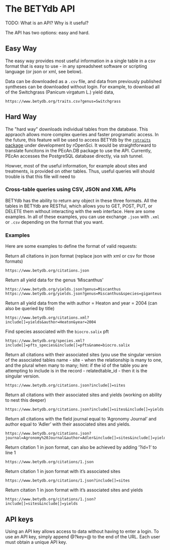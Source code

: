 # The BETYdb API

TODO: What is an API? Why is it useful?

The API has two options: easy and hard. 

## Easy Way

The easy way provides most useful information in a single table in a csv format that is easy to use - in any spreadsheet software or scripting language (or json or xml, see below). 


Data can be downloaded as a `.csv` file, and data from previously published syntheses can be downloaded without login. For example, to download all of the Switchgrass (Panicum virgatum L.) yield data,

    https://www.betydb.org/traits.csv?genus=Switchgrass

## Hard Way 

The "hard way" downloads individual tables from the database. This appraoch allows more complex queries and faster programatic access. In the future, this feature will be used to access BETYdb by the [`rotraits` package](https://github.com/ropensci/rotraits/issues/3) under development by rOpenSci. It would be straightforward to translate funcitons in the PEcAn.DB package to use the API. Currently, PEcAn accesses the PostgreSQL database directly, via ssh tunnel. 

    
Howver, most of the useful information, for example about sites and treatments, is provided on other tables. Thus, useful queries will should  trouble is that this file will need to 

### Cross-table queries using CSV, JSON and XML APIs

BETYdb has the ability to return any object in these three formats. All the tables in BETYdb are RESTful, which allows you to GET, POST, PUT, or DELETE them without interacting with the web interface. Here are some examples. In all of these examples, you can use exchange `.json` with `.xml` or `.csv` depending on the format that you want.

### Examples

Here are some examples to define the  format of valid requests:

Return all citations in json format (replace json with xml or csv for those formats)

    https://www.betydb.org/citations.json

Return all yield data for the genus ‘Miscanthus’  
  
    https://www.betydb.org/yields.json?genus=Miscanthus
    https://www.betydb.org/yields.json?genus=Miscanthus&species=giganteus 

Return all yield data from the with author = Heaton and year = 2004 (can also be queried by title)

    https://www.betydb.org/citations.xml?include[]=yields&author=Heaton&year=2004

Find species associated with the `biocro.salix` pft 

    https://www.betydb.org/species.xml?include[]=pfts_species&include[]=pfts&name=biocro.salix

 Return all citations with their associated sites (you use the singular version of the associated tables name - site - when the relationship is many to one, and the plural when many to many; hint: if the id of the table you are attempting to include is in the record - relatedtable_id - then it is the singular version.   

    https://www.betydb.org/citations.json?include[]=sites 

Return all citations with their associated sites and yields (working on ability to nest this deeper)    

    https://www.betydb.org/citations.json?include[]=sites&include[]=yields 

Return all citations with the field journal equal to ‘Agronomy Journal’ and author equal to ‘Adler’ with their associated sites and yields.  

    https://www.betydb.org/citations.json?journal=Agronomy%20Journal&author=Adler&include[]=sites&include[]=yields 

Return citation 1 in json format, can also be achieved by adding ’?id=1’ to line 1  

    https://www.betydb.org/citations/1.json 

Return citation 1 in json format with it’s associated sites  

    https://www.betydb.org/citations/1.json?include[]=sites 

Return citation 1 in json format with it’s associated sites and yields 

    https://www.betydb.org/citations/1.json?include[]=sites&include[]=yields 

## API keys

Using an API key allows access to data without having to enter a login. To use an API key, simply append @?key=@ to the end of the URL. Each user must obtain a unique API key.
